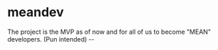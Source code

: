 # meandev
The project is the MVP as of now and for all of us to become "MEAN" developers. (Pun intended) --
